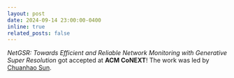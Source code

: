 ```yaml
---
layout: post
date: 2024-09-14 23:00:00-0400
inline: true
related_posts: false
---
```


<i>NetGSR: Towards Efficient and Reliable Network Monitoring with Generative Super Resolution</i> got accepted at <b>ACM CoNEXT</b>! The work was led by [Chuanhao Sun](https://www.inf.ed.ac.uk/people/staff/Chuanhao_Sun.html).
